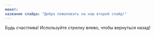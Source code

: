 ```yaml
---
макет: 
название слайда: "Добро пожаловать на наш второй слайд!"
---
```

Будь счастлива!
Используйте стрелку влево, чтобы вернуться назад!
